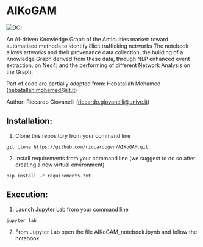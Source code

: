 # AIKoGAM
[![DOI](https://zenodo.org/badge/670696176.svg)](https://zenodo.org/doi/10.5281/zenodo.8184155)

An AI-driven Knowledge Graph of the Antiquities market: toward automatised methods to identify illicit trafficking networks
The notebook allows artworks and their provenance data collection, the building of a Knowledge Graph derived from these data, through NLP enhanced event extraction, on Neo4j and the performing of different Network Analysis on the Graph.

Part of code are partially adapted from: Hebatallah Mohamed (hebatallah.mohamed@iit.it)

Author: Riccardo Giovanelli (riccardo.giovanelli@unive.it)


## Installation:

1.  Clone this repository from your command line
```
git clone https://github.com/riccardogvn/AIKoGAM.git
```

2. Install requirements from your command line (we suggest to do so after creating a new virtual environment)
```
pip install -r requirements.txt
```

## Execution:

1. Launch Jupyter Lab from your command line
```
jupyter lab
```
2. From Jupyter Lab open the file AIKoGAM_notebook.ipynb and follow the notebook


